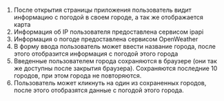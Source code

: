 1. После открытия страницы приложения пользователь видит информацию с погодой в своем городе, а так же отображается карта
2. Информация об IP пользователя предоставлена сервисом ipapi
3. Информация о погоде предоставлена сервисом OpenWeather
4. В форму ввода пользователь может ввести название города, после этого отобразится информация с погодой этого города
5. Введенные пользователем города сохраняются в браузере (они так же доступны после закрытия браузера). Сохраняются последние 10 городов, при этом города не повторяются.
6. Пользователь может кликнуть на один из сохраненных городов, после этого отобразятся данные с погодой этого города.
